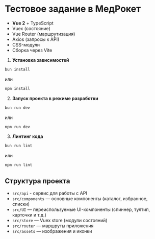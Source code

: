 # Тестовое задание в MeдРокет

- **Vue 2** + TypeScript
- Vuex (состояние)
- Vue Router (маршрутизация)
- Axios (запросы к API)
- CSS-модули
- Сборка через Vite

1. **Установка зависимостей**

```bash
bun install
```
или
```bash
npm install
```
2. **Запуск проекта в режиме разработки**

```bash
bun run dev
```
или
```bash
npm run dev
```

3. **Линтинг кода**

```bash
bun run lint
```
или
```bash
npm run lint
```

## Структура проекта
- `src/api` - сервис для работы с API
- `src/components` — основные компоненты (каталог, избранное, списки)
- `src/UI` — переиспользуемые UI-компоненты (спиннер, тултип, карточки и т.д.)
- `src/store` — Vuex store (модули состояний)
- `src/router` — маршруты приложения
- `src/assets` — изображения и иконки